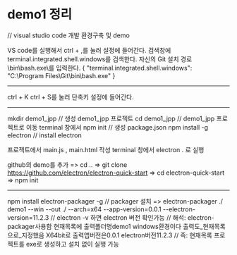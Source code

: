 # demo1 정리
 
// visual studio code 개발 환경구축 및 demo

VS code를 실행해서 ctrl + ,를 눌러 설정에 들어간다.
검색창에 terminal.integrated.shell.windows를 검색한다.
자신의 Git 설치 경로\bin\bash.exe\를 입력한다.
{
    "terminal.integrated.shell.windows": "C:\\Program Files\\Git\\bin\\bash.exe"
}

-------------
ctrl + K ctrl + S를 눌러 단축키 설정에 들어간다.

------------

mkdir demo1_jpp                 // 생성 demo1_jpp 프로젝트
cd demo1_jpp                    // demo1_jpp 프로젝트로 이동
terminal 창에서     npm init    // 생성 package.json
npm install -g electron         // install electron

프로젝트에서 main.js ,  main.html 작성
terminal 창에서 electron . 로 실행

github의 demo를 추가 => cd .. 
=> git clone https://github.com/electron/electron-quick-start
=> cd electron-quick-start
=>  npm init

-------------
npm install electron-packager -g     // packager 설치
=> electron-packager ./ demo1 --win --out ./ --arch=x64 --app-version=0.0.1 --electron-version=11.2.3
// electron -v  하면 electron 버전 확인가능
// 해석: electron-packager사용함 현재목록에 출력폴더명demo1 windows환경이다 출력도_현재목록으로_지정했음 X64bit로 출력앱버전은0.0.1 electron버전11.2.3
// 즉: 현재목록 프로젝트를 exe로 생성하고 설치 없이 실행 가능

